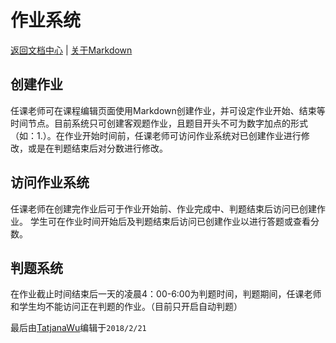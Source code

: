 ﻿作业系统
==========

[返回文档中心](/index.html) | [关于Markdown](入门手册.md)

创建作业
------
任课老师可在课程编辑页面使用Markdown创建作业，并可设定作业开始、结束等时间节点。目前系统只可创建客观题作业，且题目开头不可为数字加点的形式（如：1.）。在作业开始时间前，任课老师可访问作业系统对已创建作业进行修改，或是在判题结束后对分数进行修改。

访问作业系统
------
任课老师在创建完作业后可于作业开始前、作业完成中、判题结束后访问已创建作业。
学生可在作业时间开始后及判题结束后访问已创建作业以进行答题或查看分数。

判题系统
------
在作业截止时间结束后一天的凌晨4：00-6:00为判题时间，判题期间，任课老师和学生均不能访问正在判题的作业。（目前只开启自动判题）



最后由[TatjanaWu](https://github.com/TatjanaWu)编辑于`2018/2/21`
